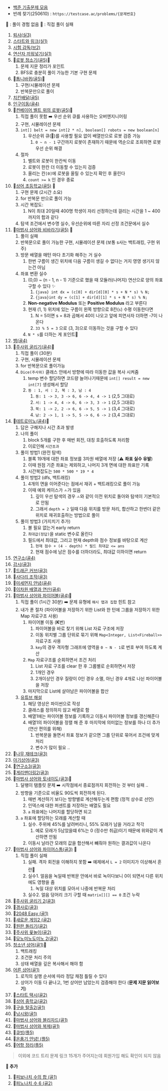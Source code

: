 - [백준 기출문제 모음](https://www.acmicpc.net/workbook/view/1152)
- 반례 찾기(250610) : `https://testcase.ac/problems/{문제번호}`


👋 : 풀이 경험 없음 
💩 : 직접 풀이 실패
1. [퇴사(실3)](https://www.acmicpc.net/problem/14501)
2. [스타트와 링크(실1)](https://www.acmicpc.net/problem/14889)
3. [시험 감독(브2)](https://www.acmicpc.net/problem/13458)
4. [연산자 끼워넣기(실1)](https://www.acmicpc.net/problem/13458)
5. 👋[로봇 청소기(골5)](https://www.acmicpc.net/problem/14503)💩
	1. 문제 지문 정리가 포인트
	2. BFS로 충분히 풀이 가능한 기본 구현 문제
6. 👋[톱니바퀴(골5)](https://www.acmicpc.net/problem/14891)🙌
	1. 구현/시뮬레이션 문제
	2. 반복문만으로 풀이
7. [치킨배달(골5)](https://www.acmicpc.net/problem/15686)
8. [인구이동(골4)](https://www.acmicpc.net/problem/16234)
9. 👋[컨베이어 벨트 위의 로봇(골5)](https://www.acmicpc.net/problem/20055)💩
	1. 직접  풀이 못함 ➡️ 우선 순위 큐를 사용하는 오버엔지니어링
	2. 구현, 시뮬레이션 문제
	3. `int[] belt = new int[2 * n], boolean[] robots = new boolean[n]`
		1. 우선순위 큐(💩)를 사용할 필요 없이 배열만으로 로봇 검증 가능
			1. `0 ~ n - 1` 구간까지 로봇이 존재하기 때문에 역순으로 조회하면 로봇 우선 순위 해결
	4. 절차 
		1. 벨트와 로봇이 한칸씩 이동
		2. 로봇이 한칸 더 이동할 수 있는지 검증
		3. 올리는 칸`[0]`에 로봇을 올릴 수 있는지 확인 후 올린다 
		4. `count >= k` 인 경우 종료
10. 👋[상어 초등학교(골5)](https://www.acmicpc.net/problem/21608) 🙌
	1. 구현 문제 (2시간 소요)
	2. for 반복문 만으로 풀이 가능
	3. 시간 복잡도: 
		1. N이 최대 20일때 400명 학생이 자리 선정하는데 걸리는 시간을 1 ~ 400까지의 합과 같다 
	4. 탐색 조건에서 변수명 실수, 우선순위에 따른 자리 선정 조건문에서 실수
11. 👋[마법사 상어와 비바라기(골5)](https://www.acmicpc.net/problem/21610) 💩
	1. 풀이 실패
	2. 반복문으로 풀이 가능한 구현, 시뮬레이션 문제 (보통 s사는 백트래킹, 구현 위주)
	3. 방문 배열을 매턴 마다 초기화 해주는 거 실수 
		1. 한번 구름이 생긴 위치에 다음 구름이 생길 수 없다는 거지 영영 생기지 않는건 아님
	4. 좌표 변환 실수
		1. (0,0) ~ (n - 1, n - 1) 기준으로 했을 때 모듈러(나머지) 연산으로 양의 좌표 구할 수 있다 ✨
			1. `{java} int dx = (c[0] + dir[d][0] * s + N * s) % N; ` 
			2. `{java}int dy = (c[1] + dir[d][1] * s + N * s) % N;`
		2. **Non-negative Modulus** 또는 **Positive Modulus** 라고 부른다
		3. 현재 (1, 1) 위치에 있는 구름이 왼쪽 방향으로 8칸(`s`) 수평 이동한다면
			1. N = 5이면 s = 8과 곱해서 40이 나오고 앞에 피연사자 더하면 -7이 나온다
			2. `33 % 5 = 3` 으로 (3, 3)으로 이동하는 것을 구할 수 있다
		4. `N * s`를 더하는 게 포인트📌
12.  [뱀(골4)](https://www.acmicpc.net/problem/3190)
13. 👋[주사위 굴리기(골4)](https://www.acmicpc.net/problem/14499)🙌
	1. 직접 풀이 (30분)
	2. 구현, 시뮬레이션 문제 
	3. for 반복문으로 풀이가능 
	4. `Dice(주사위)` 클래스 안에서 방향에 따라 이동한 값을 복사 시켜줌
		1. temp 변수 할당하면 코드량 늘어나기때문에 `int[] result = new int[7]` 생성해서 할당
		2. `동 : 1, 서 : 2, 북 : 3, 남 : 4`
			1. `동: 1 -> 3, 3 -> 6, 6 -> 4, 4 -> 1` (2,5 그대로)
			2. `서: 1 -> 4, 4 -> 6, 6 -> 3, 3 -> 1` (2,5 그대로)
			3. `북: 1 -> 2, 2 -> 6, 6 -> 5, 5 -> 1` (3,4 그대로)
			4. `남: 2 -> 1, 1 -> 5, 5 -> 6, 6 -> 2` (3,4 그대로)
14. 👋[테트로미노(골4)](https://www.acmicpc.net/problem/14500)💩
	1. 답은 구해지나 시간 초과 발생 
	2. 나의 풀이
		1. block 5개를 구한 후 매번 회전, 대칭 호출하도록 처리함 
		2. 이로인해 `시간초과`
	3. 풀이 방법1 (완전 탐색)
		1.  블록 19개에 대한 좌표 정보를 3차원 배열에 저장 (⚠️ **좌표 실수 유발**)
		2.  이때 원점 기준 좌표는 제외하고, 나머지 3개 면에 대한 좌표만 기록
		3. 시간복잡도는 `500 * 500 * 19 * 4` 
	4. 풀이 방법2 (dfs, 백트래킹)
		1. 4개의 면을 이어준다는 점에서 재귀 + 백트래킹으로 풀이 가능 
		2. 이때 예외 케이스가 `ㅗ`가 있음 
			1. 깊이 우선 탐색의 경우 `ㅗ`와 같이 이전 위치로 돌아와 탐색이 기본적으로 안됨
			2. 그래서 `depth = 2` 일때 다음 위치를 방문 처리, 합산하고 한번더 같은 위치로 재귀호출하는 방법으로 풀이
	5. 풀이 방법3 (가지치기 추가)
		1. 볼 필요 없는거 early return
		2. `최대값(정답)`을 static 변수로 올린다
		3. 필드에서 최대값, 그리고 현재 depth와 점수 정보를 바탕으로 계산 
			1. `현재 점수 + (4 - depth) * 필드 최대값 <= ans`
			2. 현재 점수에 남은 점수를 더하더라도, 최대값 이하이면 return 
15. [연구소(골4)](https://www.acmicpc.net/problem/14502)
16. [감시(골3)](https://www.acmicpc.net/problem/15683)
17. 👋[드래곤 커브(골3)](https://www.acmicpc.net/problem/15685)
18. 👋[사다리 조작(골3)](https://www.acmicpc.net/problem/15684)
19. 👋[미세먼지 안녕(골4)](https://www.acmicpc.net/problem/17144)
20. 👋[이차원 배열과 연산(골4)](https://www.acmicpc.net/problem/17140)
21. 👋[마법사 상어와 파이어볼(골4)](https://www.acmicpc.net/problem/20056)🙌
	1. 직접 풀이 (1시간 30분) ➡️ 문제 유형에  `해시 맵과 집합` 힌트 참고
	2. 내가 푼 절차 (파이어볼을 저장하기 위한 List와 한 턴에 그룹을 저장하기 위한 Map 자료구조 사용)
		1. 파이어볼 이동 (**K**번)
			1. 파이어볼을 바로 찾기 위해 List 자료 구조에 저장
			2. 이동 위치별 그룹 단위로 묶기 위해 `Map<Integer, List<Fireball>>` 자료구조 사용
			3. `key`의 경우 격자형 그래프에 영역을 `0 ~ N - 1`로 번호 부여 하도록 계산 
		2. `Map` 자료구조를 순회하면서 조건 처리
			1. List 자료 구조를 clear 한 후 그룹별로 순회하면서 저장
			2. 1개인 경우 
			3. 2개이상인 경우 질량이 0인 경우 소멸, 아닌 경우 4개로 나뉜 파이어볼을 저장
		3. 마지막으로 List에 살아남은 파이어볼을 합산
	3. [유튜브 해설](https://www.youtube.com/watch?v=yrh9AbpCIfs)
		1. 해당 영상은 파이썬으로 작성
		2. 클래스를 정의하지 않고 배열로 함 
		3. 배열1에는 파이어볼 정보를 기록하고 이동시 파이어볼 정보를 갱신해준다 
		4. 배열1의 파이어볼을 정렬 해 준 후 마지막에 의미없는 정보를 하나 더 추가 (연산 편의를 위해)
			1. 반복문을 돌면서 좌표 정보가 같으면 그룹 단위로 묶어서 조건에 맞게 처리 
			2. 변수가 많이 필요 ..
22. 👋[나무 재테크(골3)](https://www.acmicpc.net/problem/16235)
23. [아기상어(골3)](https://www.acmicpc.net/problem/16236)
24. 👋[연구소3(골3)](https://www.acmicpc.net/problem/17142)
25. 👋[게리맨더링2(골3)](https://www.acmicpc.net/problem/17779)
26. 👋[마법사 상어와 토네이도(골3)](https://www.acmicpc.net/problem/20057)💩
	1. 달팽이 탬플릿 문제 ➡️ 시작점에서 종료점까지 회전하는 것 부터 실패 ..
	2. 방향을 기준으로 비율도 90도씩 회전하게 된다. 
		1. 매번 계산하기 보다는 방향별로 계산해두는게 편함 (정적 상수로 선언)
		2. 인덱스에 대한 퍼센트를 저장하는 배열도 필요
		3. `a` 좌표에는 나머지를 할당하면 되고
	3. `a` 좌표에 할당하는 모래를 계산할 때 
		1. 실수. 주위에 45%를 날려버리니, 55% 모래가 남을 거라고 착각 
			1. 예로 모래가 5남았을떄 6%는 0 (정수만 취급)이기 때문에 위와같이 계산하면 안됨 
		2. 이동시 날라간 모래의 값을 합산해서 뺴줘야 원하는 결과값이 나온다
27. 👋[마법사 상어와 파이어스톰(골3)](https://www.acmicpc.net/problem/20058) 💩
	1. 직접 풀이 실패 
		1. 실패. 격자 회전을 이해하지 못함 ➡️ 예제에서 `L = 2` 이미지가 이상해서 혼란💩
		2. 실수1. 얼음을 녹일때 반복문 안에서 바로 녹이다보니 0이 되면서 다른 위치에도 영향을 줌
			1. 녹일 대상 위치를 모아서 나중에 반복문 처리
		3. 실수2. 얼음 덩어리 크기 구할 때 `matrix[][] == 0` 조건 누락
28. 👋[주사위 굴리기 2(골3)](https://www.acmicpc.net/problem/23288)
29. 👋[경사로(골3)](https://www.acmicpc.net/problem/14890)
30. 👋[2048 Easy (골1)](https://www.acmicpc.net/problem/12100)
31. 👋[새로운 게임2 (골2)](https://www.acmicpc.net/problem/17837)
32. 👋[원판 돌리기(골2)](https://www.acmicpc.net/problem/17822)
33. 👋[주사위 윷놀이(골2)](https://www.acmicpc.net/problem/17825)
34. 👋[모노미노도미노 2(골2)](https://www.acmicpc.net/problem/20061)
35. [청소년 상어(골1)](https://www.acmicpc.net/problem/19236)💩
	1. 백트래킹 
	2. 조건문 처리 주의 
	3. 상태 배열을 깊은 복사해서 해야 함
36. [어른 상어(골1)](https://www.acmicpc.net/problem/19237)
	1. 로직의 실행 순서에 따라 정답 채점 틀릴 수 있다
	2. 상어가 이동 다 끝나고, 1번 상어만 남았는지 검증해야 한다 (**문제 지문 읽어보기**)
37. 👋[스타트 택시(골2)](https://www.acmicpc.net/problem/19238)
38. 👋[상어 중학교(골2)](https://www.acmicpc.net/problem/21609)
39. 👋[구슬 탈출2(골1)](https://www.acmicpc.net/problem/13460)
40. 👋[낚시왕(골1)](https://www.acmicpc.net/problem/17143)
41. 👋[마법사 상어와 블리자드(골1)](https://www.acmicpc.net/problem/21611)
42. 👋[마법사 상어와 복제(골1)](https://www.acmicpc.net/problem/23290)
43. 👋[큐빙(플5)](https://www.acmicpc.net/problem/5373)
44. 👋[온풍기 안녕! (플5)](https://www.acmicpc.net/problem/23289)
45. 👋[어항 정리(플5)](https://www.acmicpc.net/problem/23291)


> 이외에 코드 트리 문제 링크 15개가 주어지는데 회원가입 해도 확인이 되지 않음

**🏹 추가**
1. 👋[피보나치 수의 합 (골1)](https://www.acmicpc.net/problem/2086)
2. 👋[피노나치 수 6 (골2)](https://www.acmicpc.net/problem/11444)

